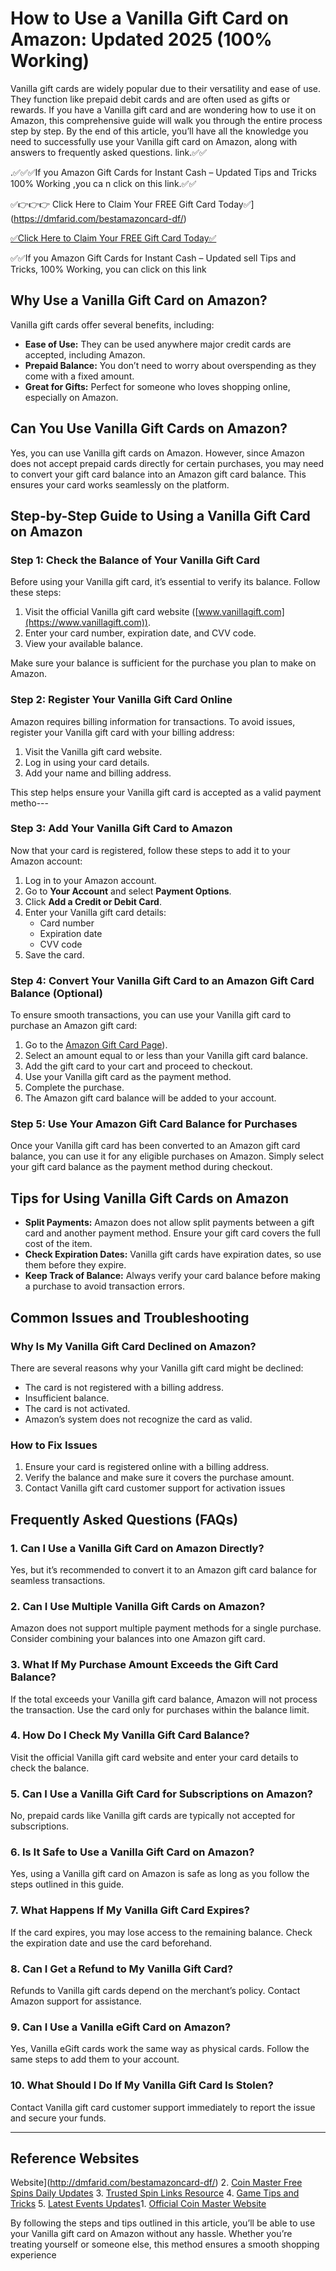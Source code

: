 # How to Use a Vanilla Gift Card on Amazon: Updated 2025 (100% Working)
Vanilla gift cards are widely popular due to their versatility and ease of use. They function like prepaid debit cards and are often used as gifts or rewards. If you have a Vanilla gift card and are wondering how to use it on Amazon, this comprehensive guide will walk you through the entire process step by step. By the end of this article, you’ll have all the knowledge you need to successfully use your Vanilla gift card on Amazon, along with answers to frequently asked questions.
link.✅✅
 
 .✅✅✅If you Amazon Gift Cards for Instant Cash – Updated  Tips and Tricks 100% Working ,you ca n click on this link.✅✅
 
✅👉👉👉 Click Here to Claim Your FREE Gift Card Today✅](https://dmfarid.com/bestamazoncard-df/)


[✅Click Here to Claim Your FREE Gift Card Today✅](http://dmfarid.com/bestamazoncard-df/)

✅✅If you Amazon Gift Cards for Instant Cash – Updated sell Tips and Tricks, 100% Working, you can click on this link
## Why Use a Vanilla Gift Card on Amazon?

Vanilla gift cards offer several benefits, including:

- **Ease of Use:** They can be used anywhere major credit cards are accepted, including Amazon.
- **Prepaid Balance:** You don’t need to worry about overspending as they come with a fixed amount.
- **Great for Gifts:** Perfect for someone who loves shopping online, especially on Amazon.
## Can You Use Vanilla Gift Cards on Amazon?

Yes, you can use Vanilla gift cards on Amazon. However, since Amazon does not accept prepaid cards directly for certain purchases, you may need to convert your gift card balance into an Amazon gift card balance. This ensures your card works seamlessly on the platform.

## Step-by-Step Guide to Using a Vanilla Gift Card on Amazon

### Step 1: Check the Balance of Your Vanilla Gift Card

Before using your Vanilla gift card, it’s essential to verify its balance. Follow these steps:

1. Visit the official Vanilla gift card website ([www.vanillagift.com](https://www.vanillagift.com)).
2. Enter your card number, expiration date, and CVV code.
3. View your available balance.

Make sure your balance is sufficient for the purchase you plan to make on Amazon.

### Step 2: Register Your Vanilla Gift Card Online

Amazon requires billing information for transactions. To avoid issues, register your Vanilla gift card with your billing address:

1. Visit the Vanilla gift card website.
2. Log in using your card details.
3. Add your name and billing address.

This step helps ensure your Vanilla gift card is accepted as a valid payment metho---

### Step 3: Add Your Vanilla Gift Card to Amazon

Now that your card is registered, follow these steps to add it to your Amazon account:

1. Log in to your Amazon account.
2. Go to **Your Account** and select **Payment Options**.
3. Click **Add a Credit or Debit Card**.
4. Enter your Vanilla gift card details:
   - Card number
   - Expiration date
   - CVV code
5. Save the card.
### Step 4: Convert Your Vanilla Gift Card to an Amazon Gift Card Balance (Optional)

To ensure smooth transactions, you can use your Vanilla gift card to purchase an Amazon gift card:

1. Go to the [Amazon Gift Card Page](http://dmfarid.com/bestamazoncard-df)).
2. Select an amount equal to or less than your Vanilla gift card balance.
3. Add the gift card to your cart and proceed to checkout.
4. Use your Vanilla gift card as the payment method.
5. Complete the purchase.
6. The Amazon gift card balance will be added to your account.
### Step 5: Use Your Amazon Gift Card Balance for Purchases

Once your Vanilla gift card has been converted to an Amazon gift card balance, you can use it for any eligible purchases on Amazon. Simply select your gift card balance as the payment method during checkout.
## Tips for Using Vanilla Gift Cards on Amazon

- **Split Payments:** Amazon does not allow split payments between a gift card and another payment method. Ensure your gift card covers the full cost of the item.
- **Check Expiration Dates:** Vanilla gift cards have expiration dates, so use them before they expire.
- **Keep Track of Balance:** Always verify your card balance before making a purchase to avoid transaction errors.

## Common Issues and Troubleshooting

### Why Is My Vanilla Gift Card Declined on Amazon?

There are several reasons why your Vanilla gift card might be declined:

- The card is not registered with a billing address.
- Insufficient balance.
- The card is not activated.
- Amazon’s system does not recognize the card as valid.

### How to Fix Issues

1. Ensure your card is registered online with a billing address.
2. Verify the balance and make sure it covers the purchase amount.
3. Contact Vanilla gift card customer support for activation issues
## Frequently Asked Questions (FAQs)

### 1. Can I Use a Vanilla Gift Card on Amazon Directly?
Yes, but it’s recommended to convert it to an Amazon gift card balance for seamless transactions.

### 2. Can I Use Multiple Vanilla Gift Cards on Amazon?
Amazon does not support multiple payment methods for a single purchase. Consider combining your balances into one Amazon gift card.

### 3. What If My Purchase Amount Exceeds the Gift Card Balance?
If the total exceeds your Vanilla gift card balance, Amazon will not process the transaction. Use the card only for purchases within the balance limit.

### 4. How Do I Check My Vanilla Gift Card Balance?
Visit the official Vanilla gift card website and enter your card details to check the balance.

### 5. Can I Use a Vanilla Gift Card for Subscriptions on Amazon?
No, prepaid cards like Vanilla gift cards are typically not accepted for subscriptions.

### 6. Is It Safe to Use a Vanilla Gift Card on Amazon?
Yes, using a Vanilla gift card on Amazon is safe as long as you follow the steps outlined in this guide.

### 7. What Happens If My Vanilla Gift Card Expires?
If the card expires, you may lose access to the remaining balance. Check the expiration date and use the card beforehand.

### 8. Can I Get a Refund to My Vanilla Gift Card?
Refunds to Vanilla gift cards depend on the merchant’s policy. Contact Amazon support for assistance.

### 9. Can I Use a Vanilla eGift Card on Amazon?
Yes, Vanilla eGift cards work the same way as physical cards. Follow the same steps to add them to your account.

### 10. What Should I Do If My Vanilla Gift Card Is Stolen?
Contact Vanilla gift card customer support immediately to report the issue and secure your funds.

---

## Reference Websites
Website](http://dmfarid.com/bestamazoncard-df/)
2. [Coin Master Free Spins Daily Updates](http://dmfarid.com/bestamazoncard-df/)
3. [Trusted Spin Links Resource](http://dmfarid.com/bestamazoncard-df/)
4. [Game Tips and Tricks](https://www.gamershub.com/coinmaster)
5. [Latest Events Updates](http://dmfarid.com/bestamazoncard-df/)1. [Official Coin Master Website](http://dmfarid.com/bestamazoncard-df/)

By following the steps and tips outlined in this article, you’ll be able to use your Vanilla gift card on Amazon without any hassle. Whether you’re treating yourself or someone else, this method ensures a smooth shopping experience
